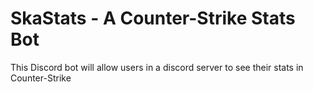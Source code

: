 # SkaStats - A Counter-Strike Stats Bot
This Discord bot will allow users in a discord server to see their stats in Counter-Strike